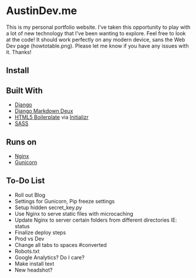 # AustinDev.me
This is my personal portfolio website.  I've taken this opportunity to play with a lot of new technology that I've been wanting to explore.  Feel free to look at the code!  It should work perfectly on any modern device, sans the Web Dev page (howtotable.png).  Please let me know if you have any issues with it.  Thanks!

## Install

## Built With
- [Django](https://www.djangoproject.com/)
- [Django Markdown Deux](https://github.com/trentm/django-markdown-deux)
- [HTML5 Boilerplate](http://html5boilerplate.com/) via [Initializr](http://www.initializr.com/)
- [SASS](http://sass-lang.com/)

## Runs on
- [Nginx](http://nginx.com/)
- [Gunicorn](http://gunicorn.org/)

## To-Do List
- Roll out Blog
- Settings for Gunicorn, Pip freeze settings
- Setup hidden secret_key.py
- Use Nginx to serve static files with microcaching
- Update Nginx to server certain folders from different directories IE: status
- Finalize deploy steps
- Prod vs Dev
- Change all tabs to spaces #converted
- Robots.txt
- Google Analytics?  Do I care?
- Make install text
- New headshot?